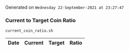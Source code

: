 Generated on `Wednesday 22-September-2021 at 23:27:47`

### Current to Target Coin Ratio
`current_coin_ratio.sh`

Date|Current|Target|Ratio
---|---|---|---
